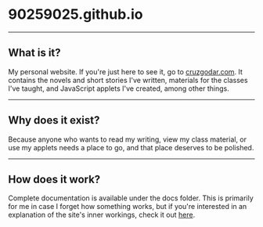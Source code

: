 # 90259025.github.io

---

## What is it?

My personal website. If you're just here to see it, go to [cruzgodar.com](https://cruzgodar.com). It contains the novels and short stories I've written, materials for the classes I've taught, and JavaScript applets I've created, among other things.

---

## Why does it exist?

Because anyone who wants to read my writing, view my class material, or use my applets needs a place to go, and that place deserves to be polished.

---

## How does it work?

Complete documentation is available under the docs folder. This is primarily for me in case I forget how something works, but if you're interested in an explanation of the site's inner workings, check it out [here](docs/overview.md).